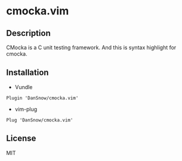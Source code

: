 cmocka.vim
==========

## Description ##
CMocka is a C unit testing framework. And this is syntax highlight for cmocka.

## Installation ##
- Vundle
```
Plugin 'DanSnow/cmocka.vim'
```
- vim-plug
```
Plug 'DanSnow/cmocka.vim'
```

## License ##
MIT
